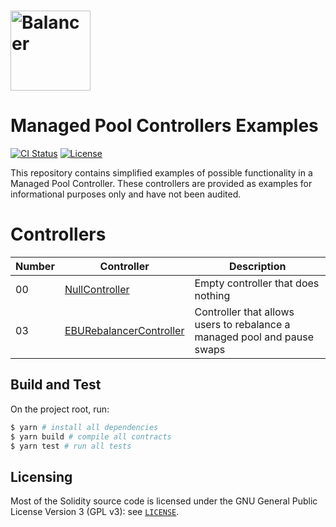 # <img src="logo.svg" alt="Balancer" height="128px">

# Managed Pool Controllers Examples

[![CI Status](https://github.com/orbcollective/mpc-examples/workflows/CI/badge.svg)](https://github.com/orbcollective/mpc-examples/actions)
[![License](https://img.shields.io/badge/License-GPLv3-green.svg)](https://www.gnu.org/licenses/gpl-3.0)

This repository contains simplified examples of possible functionality in a Managed Pool Controller. These controllers are provided as examples for informational purposes only and have not been audited.

# Controllers
| Number | Controller      | Description                                                              |
| ----------- | ----------- |--------------------------------------------------------------------------|
| 00 | [NullController](./pkg/mpc-examples/contracts/00-null-controller/README.md) | Empty controller that does nothing                                       |
| 03 | [EBURebalancerController](./pkg/mpc-examples/contracts/03-ebu-rebalancer/README.md) | Controller that allows users to rebalance a managed pool and pause swaps |

## Build and Test

On the project root, run:

```bash
$ yarn # install all dependencies
$ yarn build # compile all contracts
$ yarn test # run all tests
```

## Licensing

Most of the Solidity source code is licensed under the GNU General Public License Version 3 (GPL v3): see [`LICENSE`](./LICENSE).